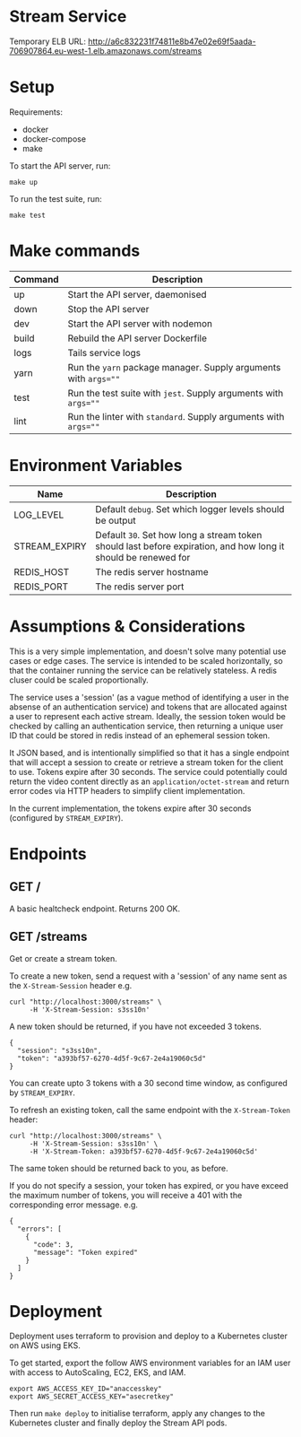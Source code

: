 # Stream Service

Temporary ELB URL: http://a6c832231f74811e8b47e02e69f5aada-706907864.eu-west-1.elb.amazonaws.com/streams

# Setup

Requirements:

- docker
- docker-compose
- make

To start the API server, run:

`make up`

To run the test suite, run:

`make test`

# Make commands

| Command | Description |
| --- | --- |
| up | Start the API server, daemonised |
| down | Stop the API server |
| dev | Start the API server with nodemon |
| build | Rebuild the API server Dockerfile |
| logs | Tails service logs |
| yarn | Run the `yarn` package manager. Supply arguments with `args=""` |
| test | Run the test suite with `jest`. Supply arguments with `args=""` |
| lint | Run the linter with `standard`. Supply arguments with `args=""` |

# Environment Variables

| Name | Description |
| --- | --- |
| LOG_LEVEL | Default `debug`. Set which logger levels should be output |
| STREAM_EXPIRY | Default `30`. Set how long a stream token should last before expiration, and how long it should be renewed for |
| REDIS_HOST | The redis server hostname |
| REDIS_PORT | The redis server port |

# Assumptions & Considerations

This is a very simple implementation, and doesn't solve many potential use cases or edge cases. The service is intended to be scaled horizontally, so that the container running the service can be relatively stateless. A redis cluser could be scaled proportionally.

The service uses a 'session' (as a vague method of identifying a user in the absense of an authentication service) and tokens that are allocated against a user to represent each active stream. Ideally, the session token would be checked by calling an authentication service, then returning a unique user ID that could be stored in redis instead of an ephemeral session token.

It JSON based, and is intentionally simplified so that it has a single endpoint that will accept a session to create or retrieve a stream token for the client to use. Tokens expire after 30 seconds. The service could potentially could return the video content directly as an `application/octet-stream` and return error codes via HTTP headers to simplify client implementation.

In the current implementation, the tokens expire after 30 seconds (configured by `STREAM_EXPIRY`).

# Endpoints

## GET /

A basic healtcheck endpoint. Returns 200 OK.

## GET /streams

Get or create a stream token.

To create a new token, send a request with a 'session' of any name sent as the `X-Stream-Session` header e.g.

```
curl "http://localhost:3000/streams" \
     -H 'X-Stream-Session: s3ss10n'
```

A new token should be returned, if you have not exceeded 3 tokens.

```
{
  "session": "s3ss10n",
  "token": "a393bf57-6270-4d5f-9c67-2e4a19060c5d"
}
```

You can create upto 3 tokens with a 30 second time window, as configured by `STREAM_EXPIRY`.

To refresh an existing token, call the same endpoint with the `X-Stream-Token` header:

```
curl "http://localhost:3000/streams" \
     -H 'X-Stream-Session: s3ss10n' \
     -H 'X-Stream-Token: a393bf57-6270-4d5f-9c67-2e4a19060c5d'
```

The same token should be returned back to you, as before.

If you do not specify a session, your token has expired, or you have exceed the maximum number of tokens, you will receive a 401 with the corresponding error message. e.g.

```
{
  "errors": [
    {
      "code": 3,
      "message": "Token expired"
    }
  ]
}
```

# Deployment

Deployment uses terraform to provision and deploy to a Kubernetes cluster on AWS using EKS.

To get started, export the follow AWS environment variables for an IAM user with access to AutoScaling, EC2, EKS, and IAM.

```
export AWS_ACCESS_KEY_ID="anaccesskey"
export AWS_SECRET_ACCESS_KEY="asecretkey"
```

Then run `make deploy` to initialise terraform, apply any changes to the Kubernetes cluster and finally deploy the Stream API pods.

